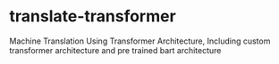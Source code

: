 # translate-transformer
Machine Translation Using Transformer Architecture, Including custom transformer architecture and pre trained bart architecture
